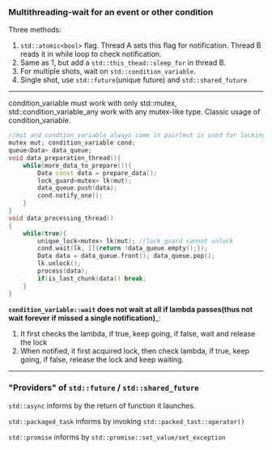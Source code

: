 ### Multithreading-wait for an event or other condition

Three methods:
1. `std::atomic<bool>` flag. Thread A sets this flag for notification. Thread B reads it in while loop to check notification.
2. Same as 1, but add a `std::this_thead::sleep_for` in thread B.
3. For multiple shots, wait on `std::condition_variable`. 
4. Single shot, use `std::future`(unique future) and `std::shared_future`
---
condition_variable must work with only std::mutex, std::condition_variable_any work with any mutex-like type. Classic usage of condition_variable.
```cpp
//mut and condtion_variable always come in pair(mut is used for locking cond var), would normally also come together with a specific data structure to check in lambda passed to wait
mutex mut; condition_variable cond;
queue<Data> data_queue;
void data_preparation_thread(){
    while(more_data_to_prepare()){
        Data const data = prepare_data();
        lock_guard<mutex> lk(mut);
        data_queue.push(data);
        cond.notify_one();
    }
}
void data_processing_thread()
{
    while(true){
        unique_lock<mutex> lk(mut); //lock_guard cannot unlock
        cond.wait(lk, []{return !data_queue.empty();});
        Data data = data_queue.front(); data_queue.pop();
        lk.unlock();
        process(data);
        if(is_last_chunk(data)) break;
    }
}
```
__`condition_variable::wait` does not wait at all if lambda passes(thus not wait forever if missed a single notification)___:
1. It first checks the lambda, if true, keep going, if false, wait and release the lock
2. When notified, it first acquired lock, then check lambda, if true, keep going, if false, release the lock and keep waiting.

---
### "Providers" of `std::future` / `std::shared_future`
`std::async` informs by the return of function it launches.

`std::packaged_task` informs by invoking `std::packed_tast::operator()`

`std::promise` informs by `std::promise::set_value/set_exception`




